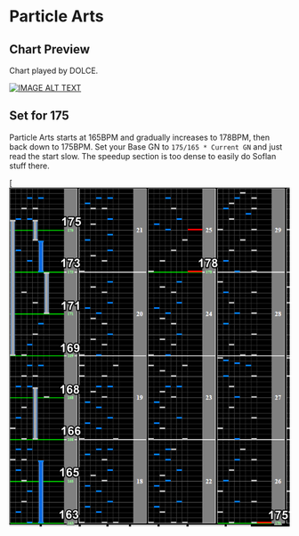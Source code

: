# Particle Arts

## Chart Preview
Chart played by DOLCE.

[![IMAGE ALT TEXT](http://img.youtube.com/vi/kCyYGf88BT0/0.jpg)](https://youtu.be/kCyYGf88BT0?t=19 "Particle Arts (A) 全国トップ / played by DOLCE. / beatmania IIDX26 Rootage")

## Set for 175

Particle Arts starts at 165BPM and gradually increases to 178BPM, then back down to 175BPM. Set your Base GN to ``175/165 * Current GN`` and just read the start slow. The speedup section is too dense to easily do Soflan stuff there.

[![particle arts speedup](PArts.png "Particle Arts Speedup")